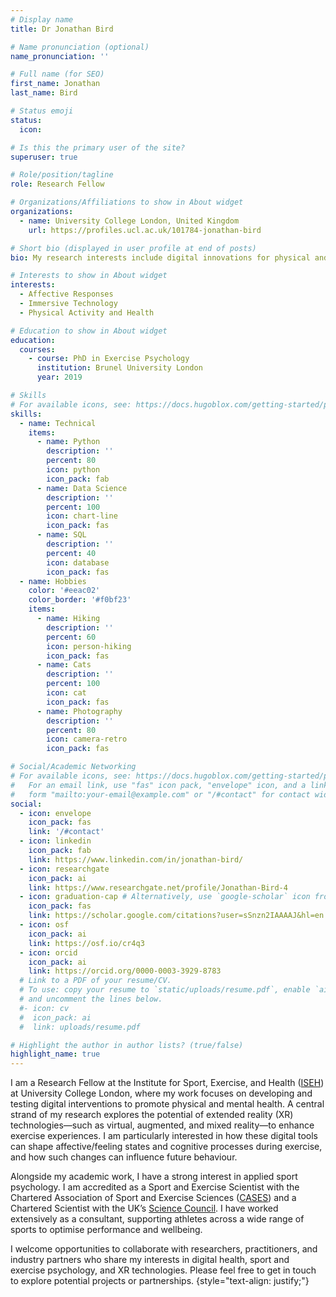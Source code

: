 ```yaml
---
# Display name
title: Dr Jonathan Bird

# Name pronunciation (optional)
name_pronunciation: ''

# Full name (for SEO)
first_name: Jonathan
last_name: Bird

# Status emoji
status:
  icon: 

# Is this the primary user of the site?
superuser: true

# Role/position/tagline
role: Research Fellow

# Organizations/Affiliations to show in About widget
organizations:
  - name: University College London, United Kingdom
    url: https://profiles.ucl.ac.uk/101784-jonathan-bird

# Short bio (displayed in user profile at end of posts)
bio: My research interests include digital innovations for physical and mental health.

# Interests to show in About widget
interests:
  - Affective Responses
  - Immersive Technology
  - Physical Activity and Health

# Education to show in About widget
education:
  courses:
    - course: PhD in Exercise Psychology
      institution: Brunel University London
      year: 2019    

# Skills
# For available icons, see: https://docs.hugoblox.com/getting-started/page-builder/#icons
skills:
  - name: Technical
    items:
      - name: Python
        description: ''
        percent: 80
        icon: python
        icon_pack: fab
      - name: Data Science
        description: ''
        percent: 100
        icon: chart-line
        icon_pack: fas
      - name: SQL
        description: ''
        percent: 40
        icon: database
        icon_pack: fas
  - name: Hobbies
    color: '#eeac02'
    color_border: '#f0bf23'
    items:
      - name: Hiking
        description: ''
        percent: 60
        icon: person-hiking
        icon_pack: fas
      - name: Cats
        description: ''
        percent: 100
        icon: cat
        icon_pack: fas
      - name: Photography
        description: ''
        percent: 80
        icon: camera-retro
        icon_pack: fas

# Social/Academic Networking
# For available icons, see: https://docs.hugoblox.com/getting-started/page-builder/#icons
#   For an email link, use "fas" icon pack, "envelope" icon, and a link in the
#   form "mailto:your-email@example.com" or "/#contact" for contact widget.
social:
  - icon: envelope
    icon_pack: fas
    link: '/#contact'  
  - icon: linkedin
    icon_pack: fab
    link: https://www.linkedin.com/in/jonathan-bird/
  - icon: researchgate
    icon_pack: ai
    link: https://www.researchgate.net/profile/Jonathan-Bird-4
  - icon: graduation-cap # Alternatively, use `google-scholar` icon from `ai` icon pack
    icon_pack: fas
    link: https://scholar.google.com/citations?user=sSnzn2IAAAAJ&hl=en
  - icon: osf
    icon_pack: ai
    link: https://osf.io/cr4q3
  - icon: orcid
    icon_pack: ai
    link: https://orcid.org/0000-0003-3929-8783
  # Link to a PDF of your resume/CV.
  # To use: copy your resume to `static/uploads/resume.pdf`, enable `ai` icons in `params.yaml`,
  # and uncomment the lines below.
  #- icon: cv
  #  icon_pack: ai
  #  link: uploads/resume.pdf

# Highlight the author in author lists? (true/false)
highlight_name: true
---
```


I am a Research Fellow at the Institute for Sport, Exercise, and Health ([ISEH](https://iseh.co.uk/)) at University College London, where my work focuses on developing and testing digital interventions to promote physical and mental health. A central strand of my research explores the potential of extended reality (XR) technologies—such as virtual, augmented, and mixed reality—to enhance exercise experiences. I am particularly interested in how these digital tools can shape affective/feeling states and cognitive processes during exercise, and how such changes can influence future behaviour.

Alongside my academic work, I have a strong interest in applied sport psychology. I am accredited as a Sport and Exercise Scientist with the Chartered Association of Sport and Exercise Sciences ([CASES](https://www.cases.org.uk/index.html)) and a Chartered Scientist with the UK’s [Science Council](https://sciencecouncil.org/). I have worked extensively as a consultant, supporting athletes across a wide range of sports to optimise performance and wellbeing.

I welcome opportunities to collaborate with researchers, practitioners, and industry partners who share my interests in digital health, sport and exercise psychology, and XR technologies. Please feel free to get in touch to explore potential projects or partnerships. 
{style="text-align: justify;"}